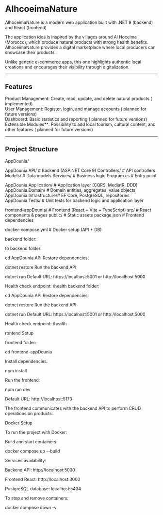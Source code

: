 # AlhcoeimaNature
AlhoceimaNature is a modern web application built with .NET 9 (backend) and React (frontend)

The application idea is inspired by the villages around Al Hoceima (Morocco), which produce natural products with strong health benefits.  
AlhoceimaNature provides a digital marketplace where local producers can showcase their products.  

Unlike generic e-commerce apps, this one highlights authentic local creations and encourages their visibility through digitalization.


---
##  Features

Product Management: Create, read, update, and delete natural products ( implemented)  
User Management: Register, login, and manage accounts ( planned for future versions)  
Dashboard: Basic statistics and reporting ( planned for future versions)  
Extensible Modules**: Possibility to add local tourism, cultural content, and other features ( planned for future versions)


---

##  Project Structure
AppDounia/

 AppDounia.API/ # Backend (ASP.NET Core 9)
   Controllers/ # API controllers
   Models/ # Data models
   Services/ # Business logic
   Program.cs # Entry point

 AppDounia.Application/ # Application layer (CQRS, MediatR, DDD)
 AppDounia.Domain/ # Domain entities, aggregates, value objects
 AppDounia.Infrastructure/# EF Core, PostgreSQL, repositories
 AppDounia.Tests/ # Unit tests for backend logic and application layer

frontend-appDounia/ # Frontend (React + Vite + TypeScript)
 src/ # React components & pages
 public/ # Static assets
 package.json # Frontend dependencies

 docker-compose.yml # Docker setup (API + DB)



backend folder:

to backend folder:


cd AppDounia.API
Restore dependencies:


dotnet restore
Run the backend API:

dotnet run
Default URL: https://localhost:5001 or http://localhost:5000

Health check endpoint: /health
  backend folder:


cd AppDounia.API
Restore dependencies:

dotnet restore
Run the backend API:

dotnet run
Default URL: https://localhost:5001 or http://localhost:5000

Health check endpoint: /health

rontend Setup

 frontend folder:

cd frontend-appDounia


Install dependencies:

npm install


Run the frontend:

npm run dev


Default URL: http://localhost:5173

The frontend communicates with the backend API to perform CRUD operations on products.

Docker Setup

To run the project with Docker:

Build and start containers:

docker compose up --build


Services availability:

Backend API: http://localhost:5000

Frontend React: http://localhost:3000 

PostgreSQL database: localhost:5434

To stop and remove containers:

docker compose down -v


